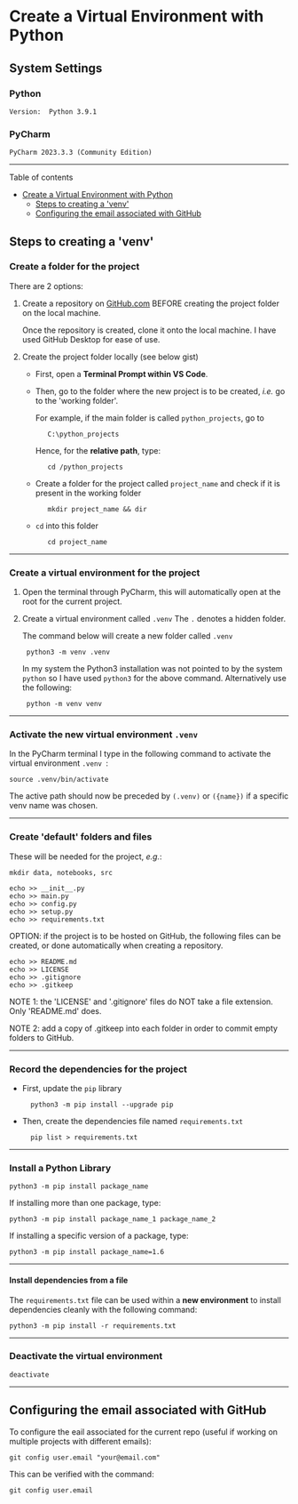 # Create a Virtual Environment with Python
## System Settings
### Python

    Version:  Python 3.9.1
### PyCharm

    PyCharm 2023.3.3 (Community Edition)

---

Table of contents

- [Create a Virtual Environment with Python](#create-a-virtual-environment-with-python)
  - [Steps to creating a 'venv'](#steps-to-creating-a-venv)
  - [Configuring the email associated with GitHub](#configuring-the-email-associated-with-GitHub)

## Steps to creating a 'venv'

### Create a folder for the project

There are 2 options:

1. Create a repository on [GitHub.com](https://github.com "GitHub.com") BEFORE creating the project folder on the local machine.

    Once the repository is created, clone it onto the local machine. I have used GitHub Desktop for ease of use.

2. Create the project folder locally (see below gist)

   - First, open a **Terminal Prompt within VS Code**.

   - Then, go to the folder where the new project is to be created, *i.e.* go to the 'working folder'.

        For example, if the main folder is called ```python_projects```, go to

            C:\python_projects

        Hence, for the **relative path**, type:

            cd /python_projects

   - Create a folder for the project called ```project_name``` and check if it is present in the working folder

            mkdir project_name && dir

   - ```cd``` into this folder

            cd project_name

---

### Create a virtual environment for the project

1. Open the terminal through PyCharm, this will automatically open at the root for the current project.

2. Create a virtual environment called ```.venv```
    The `.` denotes a hidden folder.

    The command below will create a new folder called ```.venv```

        python3 -m venv .venv

    In my system the Python3 installation was not pointed to by the system `python` so I have used `python3` for the above command. Alternatively use the following:

        python -m venv venv

---

### Activate the new virtual environment ```.venv```

In the PyCharm terminal I type in the following command to activate the virtual environment ```.venv ```:

    source .venv/bin/activate

The active path should now be preceded by ```(.venv)``` or ```({name})``` if a specific venv name was chosen.

---

### Create 'default' folders and files

These will be needed for the project, *e.g.*:

    mkdir data, notebooks, src
    
    echo >> __init__.py
    echo >> main.py
	echo >> config.py
	echo >> setup.py
    echo >> requirements.txt

OPTION: if the project is to be hosted on GitHub, the following files can be created, or done automatically when creating a repository.

    echo >> README.md
    echo >> LICENSE
    echo >> .gitignore
    echo >> .gitkeep

NOTE 1: the 'LICENSE' and '.gitignore' files do NOT take a file extension. Only 'README.md' does.

NOTE 2: add a copy of .gitkeep into each folder in order to commit empty folders to GitHub.

---

### Record the dependencies for the project

- First, update the ```pip``` library

        python3 -m pip install --upgrade pip

- Then, create the dependencies file named ```requirements.txt```

        pip list > requirements.txt

---

### Install a Python Library

    python3 -m pip install package_name

If installing more than one package, type:

    python3 -m pip install package_name_1 package_name_2

If installing a specific version of a package, type:

    python3 -m pip install package_name=1.6

---

#### Install dependencies from a file

The ```requirements.txt``` file can be used within a **new environment** to install dependencies cleanly with the following command:

    python3 -m pip install -r requirements.txt

---

### Deactivate the virtual environment

    deactivate

---

## Configuring the email associated with GitHub
To configure the eail associated for the current repo (useful if working on multiple projects with different emails):

    git config user.email "your@email.com"

This can be verified with the command:

    git config user.email
